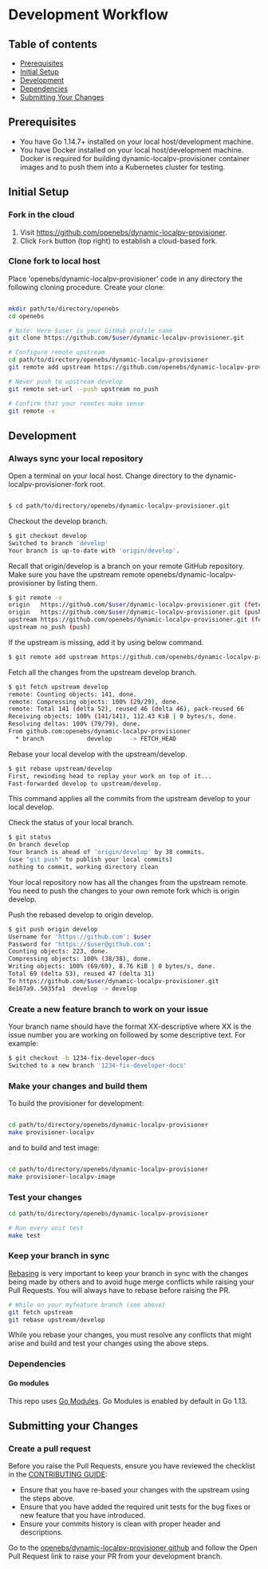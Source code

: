 # Development Workflow

## Table of contents

- [Prerequisites](#prerequisites)
- [Initial Setup](#initial-setup)
- [Development](#development)
- [Dependencies](#dependencies)
- [Submitting Your Changes](#submitting-your-changes)

## Prerequisites

* You have Go 1.14.7+ installed on your local host/development machine.
* You have Docker installed on your local host/development machine. Docker is required for building dynamic-localpv-provisioner container images and to push them into a Kubernetes cluster for testing.

## Initial Setup

### Fork in the cloud

1. Visit https://github.com/openebs/dynamic-localpv-provisioner.
2. Click `Fork` button (top right) to establish a cloud-based fork.

### Clone fork to local host

Place 'openebs/dynamic-localpv-provisioner' code in any directory the following cloning procedure.
Create your clone:

```sh

mkdir path/to/directory/openebs
cd openebs

# Note: Here $user is your GitHub profile name
git clone https://github.com/$user/dynamic-localpv-provisioner.git

# Configure remote upstream
cd path/to/directory/openebs/dynamic-localpv-provisioner
git remote add upstream https://github.com/openebs/dynamic-localpv-provisioner.git

# Never push to upstream develop
git remote set-url --push upstream no_push

# Confirm that your remotes make sense
git remote -v
```

## Development

### Always sync your local repository

Open a terminal on your local host. Change directory to the dynamic-localpv-provisioner-fork root.

```sh

$ cd path/to/directory/openebs/dynamic-localpv-provisioner.git
```

 Checkout the develop branch.

 ```sh
 $ git checkout develop
 Switched to branch 'develop'
 Your branch is up-to-date with 'origin/develop'.
 ```

 Recall that origin/develop is a branch on your remote GitHub repository.
 Make sure you have the upstream remote openebs/dynamic-localpv-provisioner by listing them.

 ```sh
 $ git remote -v
 origin   https://github.com/$user/dynamic-localpv-provisioner.git (fetch)
 origin   https://github.com/$user/dynamic-localpv-provisioner.git (push)
 upstream https://github.com/openebs/dynamic-localpv-provisioner.git (fetch)
 upstream no_push (push)
 ```

 If the upstream is missing, add it by using below command.

 ```sh
 $ git remote add upstream https://github.com/openebs/dynamic-localpv-provisioner.git
 ```

 Fetch all the changes from the upstream develop branch.

 ```sh
 $ git fetch upstream develop
 remote: Counting objects: 141, done.
 remote: Compressing objects: 100% (29/29), done.
 remote: Total 141 (delta 52), reused 46 (delta 46), pack-reused 66
 Receiving objects: 100% (141/141), 112.43 KiB | 0 bytes/s, done.
 Resolving deltas: 100% (79/79), done.
 From github.com:openebs/dynamic-localpv-provisioner
   * branch            develop     -> FETCH_HEAD
 ```

 Rebase your local develop with the upstream/develop.

 ```sh
 $ git rebase upstream/develop
 First, rewinding head to replay your work on top of it...
 Fast-forwarded develop to upstream/develop.
 ```

 This command applies all the commits from the upstream develop to your local develop.

 Check the status of your local branch.

 ```sh
 $ git status
 On branch develop
 Your branch is ahead of 'origin/develop' by 38 commits.
 (use "git push" to publish your local commits)
 nothing to commit, working directory clean
 ```

 Your local repository now has all the changes from the upstream remote. You need to push the changes to your own remote fork which is origin develop.

 Push the rebased develop to origin develop.

 ```sh
 $ git push origin develop
 Username for 'https://github.com': $user
 Password for 'https://$user@github.com':
 Counting objects: 223, done.
 Compressing objects: 100% (38/38), done.
 Writing objects: 100% (69/69), 8.76 KiB | 0 bytes/s, done.
 Total 69 (delta 53), reused 47 (delta 31)
 To https://github.com/$user/dynamic-localpv-provisioner.git
 8e107a9..5035fa1  develop -> develop
 ```

### Create a new feature branch to work on your issue

 Your branch name should have the format XX-descriptive where XX is the issue number you are working on followed by some descriptive text. For example:

 ```sh
 $ git checkout -b 1234-fix-developer-docs
 Switched to a new branch '1234-fix-developer-docs'
 ```

### Make your changes and build them

To build the provisioner for development:

 ```sh

 cd path/to/directory/openebs/dynamic-localpv-provisioner
 make provisioner-localpv
 ```

and to build and test image:

```sh

cd path/to/directory/openebs/dynamic-localpv-provisioner
make provisioner-localpv-image
 ```

### Test your changes

 ```sh
 cd path/to/directory/openebs/dynamic-localpv-provisioner

 # Run every unit test
 make test
 ```

### Keep your branch in sync

[Rebasing](https://git-scm.com/docs/git-rebase) is very important to keep your branch in sync with the changes being made by others and to avoid huge merge conflicts while raising your Pull Requests. You will always have to rebase before raising the PR.

```sh
# While on your myfeature branch (see above)
git fetch upstream
git rebase upstream/develop
```

While you rebase your changes, you must resolve any conflicts that might arise and build and test your changes using the above steps.

### Dependencies

#### Go modules

This repo uses [Go Modules](https://github.com/golang/go/wiki/Modules). Go Modules is enabled by default in Go 1.13.

## Submitting your Changes

### Create a pull request

Before you raise the Pull Requests, ensure you have reviewed the checklist in the [CONTRIBUTING GUIDE](../CONTRIBUTING.md):

- Ensure that you have re-based your changes with the upstream using the steps above.
- Ensure that you have added the required unit tests for the bug fixes or new feature that you have introduced.
- Ensure your commits history is clean with proper header and descriptions.

Go to the [openebs/dynamic-localpv-provisioner github](https://github.com/openebs/dynamic-localpv-provisioner) and follow the Open Pull Request link to raise your PR from your development branch.
